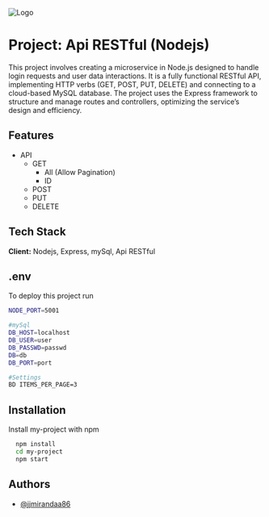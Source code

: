 ![Logo](https://tesaliacbc.com/wp-content/uploads/2018/02/tesalia-cbc-logo.png)

# Project: Api RESTful (Nodejs)

This project involves creating a microservice in Node.js designed to handle login requests and user data interactions. It is a fully functional RESTful API, implementing HTTP verbs (GET, POST, PUT, DELETE) and connecting to a cloud-based MySQL database. The project uses the Express framework to structure and manage routes and controllers, optimizing the service’s design and efficiency.

## Features

- API
  - GET
    - All (Allow Pagination)
    - ID
  - POST
  - PUT
  - DELETE

## Tech Stack

**Client:** Nodejs, Express, mySql, Api RESTful

## .env

To deploy this project run

```bash
NODE_PORT=5001

#mySql
DB_HOST=localhost
DB_USER=user
DB_PASSWD=passwd
DB=db
DB_PORT=port

#Settings
BD ITEMS_PER_PAGE=3

```

## Installation

Install my-project with npm

```bash
  npm install
  cd my-project
  npm start
```

## Authors

- [@jjmirandaa86](https://www.acertijo.dev)
